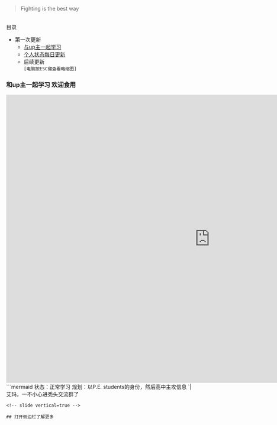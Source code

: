 <font color=#0099ff size=7 face="每一天循环"></font>
> Fighting is the best way 

<!-- slide -->
</br>目录
+ 第一次更新
    * [与up主一起学习](https://kai.52yi.vip/#/2/1)
    * [个人状态每日更新](https://kai.52yi.vip/#/3)
    * 后续更新
</br>`[电脑按ESC键查看略缩图]`
<!-- slide -->
### 和up主一起学习 **欢迎食用**
<!-- slide vertical=true -->
<iframe 
    width="1100" 
    height="780" 
    src="https://live.bilibili.com/8397302"
    scrolling="no" 
    border="0" 
    frameborder="no" 
    framespacing="0" 
    allowfullscreen="false"> 
    </iframe>
<!-- slide -->
```mermaid
状态：正常学习
规划：以P.E. students的身份，然后高中主攻信息
`|艾玛，一不小心进秃头交流群了

```
<!-- slide vertical=true -->

## 打开侧边栏了解更多

